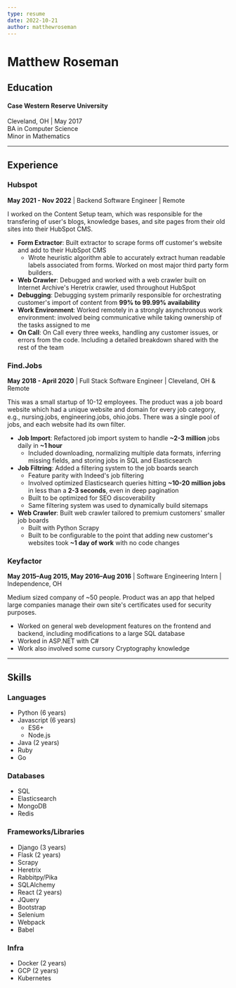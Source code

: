 ```yaml
---
type: resume
date: 2022-10-21
author: matthewroseman
---
```


# Matthew Roseman

## Education
#### Case Western Reserve University
Cleveland, OH | May 2017<br>
BA in Computer Science<br>
Minor in Mathematics

---

## Experience
### Hubspot
**May 2021 - Nov 2022** | Backend Software Engineer | Remote

I worked on the Content Setup team, which was responsible for the transfering of user's blogs, knowledge bases, and site pages from their old sites into their HubSpot CMS.

- **Form Extractor**: Built extractor to scrape forms off customer's website and add to their HubSpot CMS
  - Wrote heuristic algorithm able to accurately extract human readable labels associated from forms. Worked on most major third party form builders.
- **Web Crawler**: Debugged and worked with a web crawler built on Internet Archive's Heretrix crawler, used throughout HubSpot
- **Debugging**: Debugging system primarily responsible for orchestrating customer's import of content from **99% to 99.99% availability**
- **Work Environment**: Worked remotely in a strongly asynchronous work environment: involved being communicative while taking ownership of the tasks assigned to me
- **On Call**: On Call every three weeks, handling any customer issues, or errors from the code. Including a detailed breakdown shared with the rest of the team

### Find.Jobs
**May 2018 - April 2020** | Full Stack Software Engineer | Cleveland, OH & Remote 

This was a small startup of 10-12 employees. The product was a job board website which had a unique website and domain for every job category, e.g., nursing.jobs, engineering.jobs, ohio.jobs. There was a single pool of jobs, and each website had its own filter.

- **Job Import**: Refactored job import system to handle **~2-3 million** jobs daily in **~1 hour**
  - Included downloading, normalizing multiple data formats, inferring missing fields, and storing jobs in SQL and Elasticsearch
- **Job Filtring**: Added a filtering system to the job boards search
  - Feature parity with Indeed's job filtering
  - Involved optimized Elasticsearch queries hitting **~10-20 million jobs** in less than a **2-3 seconds**, even in deep pagination
  - Built to be optimized for SEO discoverability
  - Same filtering system was used to dynamically build sitemaps
- **Web Crawler**: Built web crawler tailored to premium customers' smaller job boards
  - Built with Python Scrapy
  - Built to be configurable to the point that adding new customer's websites took **~1 day of work** with no code changes

### Keyfactor
**May 2015–Aug 2015, May 2016–Aug 2016** | Software Engineering Intern | Independence, OH

Medium sized company of ~50 people. Product was an app that helped large companies manage their own site's certificates used for security purposes.

- Worked on general web development features on the frontend and backend, including modifications to a large SQL database
- Worked in ASP.NET with C#
- Work also involved some cursory Cryptography knowledge

---

## Skills

### Languages
<ul class="two-column">
  <li>Python (6 years)</li>
  <li>
    Javascript (6 years)
    <ul>
      <li>ES6+</li>
      <li>Node.js</li>
    </ul>
  </li>
  <li>Java (2 years)</li>
  <li>Ruby</li>
  <li>Go</li>
</ul>

### Databases
<ul class="two-column">
  <li>SQL</li>
  <li>Elasticsearch</li>
  <li>MongoDB</li>
  <li>Redis</li>
</ul>

### Frameworks/Libraries
<ul class="two-column">
  <li>Django (3 years)</li>
  <li>Flask (2 years)</li>
  <li>Scrapy</li>
  <li>Heretrix</li>
  <li>Rabbitpy/Pika</li>
  <li>SQLAlchemy</li>
  <li>React (2 years)</li>
  <li>JQuery</li>
  <li>Bootstrap</li>
  <li>Selenium</li>
  <li>Webpack</li>
  <li>Babel</li>
</ul>

### Infra
- Docker (2 years)
- GCP (2 years)
- Kubernetes
